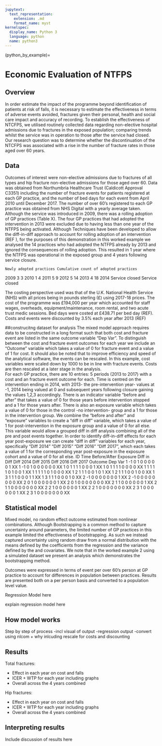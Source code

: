 ```yaml
---
jupytext:
  text_representation:
    extension: .md
    format_name: myst
kernelspec:
  display_name: Python 3
  language: python
  name: python3
---
```


(python_by_example)=

# Economic Evaluation of NTFPS

## Overview

In order estimate the impact of the programme beyond identification of patients at risk of falls, it is necessary to estimate the effectiveness in terms of adverse events avoided, fractures given their personal, health and social care impact and accuracy of recording.  To establish the effectiveness of NTCFPS, we utilised routinely collected data regarding non-elective hospital admissions due to fractures in the exposed population; comparing trends whilst the service was in operation to those after the service had closed. Our research question was to determine whether the discontinuation of the NTCFPS was associated with a rise in the number of fracture rates in those aged over 60 years. 

## Data 

Outcomes of interest were non-elective admissions due to fractures of all types and hip fracture non-elective admissions for those aged over 60. Data was obtained from Northumbria Healthcare Trust (Caldicott Approval C3351) including the number of fracture events for patients registered at each GP practice, and the number of bed days for each event from April 2010 until December 2017. The number of over 60’s registered to each GP practice was obtained from NHS Digital with a yearly average taken. 
Although the service was introduced in 2009, there was a rolling adoption of GP practices (Table X). The four GP practices that had adopted the intervention in 2013 were excluded due to having less than one year of the NTFPS being activated. Although Techniques have been developed to allow the diff-in-diff approach to account for rolling adoption of an intervention (REF  ), for the purposes of this demonstration in this worked example we analysed the 14 practices who had adopted the NTFPS already by 2013 and ignored the consequences of rolling adoption. This resulted in 1 year where the NTFPS was operational in the exposed group and 4 years following service closure. 

	Newly adopted practices	Cumulative count of adopted practices
2009	3	3
2010	1	4
2011	5	9
2012	5	14
2013	4	18
2014	Service closed	Service closed 

The costing perspective used was that of the U.K. National Health Service (NHS) with all prices being in pounds sterling (£) using 2017-18 prices.  The cost of the programme was £194,000 per year which accounted for staff wages, overheads, equipment/maintenance, room rental, and two acute trust medic sessions. Bed days were costed at £438.71 per bed day (REF). Costs and events were discounted by 3.5% each year after 2013 (REF)

##construcitng dataset for analysis
The mixed model approach requires data to be constructed in a long format such that both cost and fracture event are listed in the same outcome variable “Dep Var”. To distinguish between the cost and fracture event outcomes for each year we include an “Outcome” variable which takes a value of 0 for fracture event and a value of 1 for cost. It should also be noted that to improve efficiency and speed of the analytical software, the events can be rescaled. In this example, cost variables were scaled down by 1000 to be in line with fracture events. Costs are then rescaled at a later stage in the analysis.  
For each GP practice, there are 10 entries: 5 periods (2013 to 2017) with a cost and an fracture event outcome for each. Time is centred on the intervention ending in 2014, with 2013- the pre-intervention year- values at -1, 2014 being valued at 0 and subsequent years following closure gaining the values 1,2,3 accordingly. There is an indicator variable “before and after” that takes a value of 0 for those years before intervention stopped and a 1 for those years after. There is also an exposure variable which takes a value of 0 for those in the control -no intervention- group and a 1 for those in the intervention group. We combine the “before and after” and “exposure” variables to create a “diff in diff” variable, which takes a value of 1 for post-intervention in the exposure group and a value of 0 for all else.  This variable would allow a grouped diff in diff analysis combining all of the pre and post events together. In order to identify diff-in-diff effects for each year post-exposure we can create “diff in diff” variables for each year, specifically “Diff 2014” “Diff 2015” “Diff 2016” “Diff 2017”, which each takes a value of 1 for the corresponding year post-exposure in the exposure cohort and a value of 0 for all else. 
ID	Time	Before/After	Exposure	Diff in Diff	Diff 2014 	Diff 2015	Diff 2016	Diff 2017	Outcome	Dep Var
1	-1	0	1	0	0	0	0	0	1	XX
1	-1	0	1	0	0	0	0	0	0	XX
1	0	1	1	1	1	0	0	0	1	XX
1	0	1	1	1	1	0	0	0	0	XX
1	1	1	1	1	0	1	0	0	1	XX
1	1	1	1	1	0	1	0	0	0	XX
1	2	1	1	1	0	0	1	0	1	XX
1	2	1	1	1	0	0	1	0	0	XX
1	3	1	1	1	0	0	0	1	1	XX
1	3	1	1	1	0	0	0	1	0	XX
2	-1	0	0	0	0	0	0	0	1	XX
2	-1	0	0	0	0	0	0	0	0	XX
2	0	1	0	0	0	0	0	0	1	XX
2	0	1	0	0	0	0	0	0	0	XX
2	1	1	0	0	0	0	0	0	1	XX
2	1	1	0	0	0	0	0	0	0	XX
2	2	1	0	0	0	0	0	0	1	XX
2	2	1	0	0	0	0	0	0	0	XX
2	3	1	0	0	0	0	0	0	1	XX
2	3	1	0	0	0	0	0	0	0	XX


## Statistical model 

Mixed model, no random effect outcome estimated from nonlinear combinations. Although Bootstrapping is a common method to capture uncertainty around parameters, the limited number of GP practices in this example limited the effectiveness of bootstrapping. As such we instead captured uncertainty using random draw from a normal distribution with the means defined by the coefficients from the regression and the variance defined by the and covariates. We note that in the worked example 2 using a simulated dataset we present an analysis which demonstrates the bootstrapping method. 

Outcomes were expressed in terms of event per over 60’s person at GP practice to account for differences in population between practices. Results are presented both on a per person basis and converted to a population level value. 

Regression Model here

explain regression model here

## How model works

Step by step of process -incl visual of output
 -regression output
 -convert using nlcom + why inlcuding rescale for costs and discounting


 ## Results
Total fractures:
- Effect in each year on cost and falls
- ICER + WTP for each year including graphs
- Overall across the 4 years combined

Hip fractures:
- Effect in each year on cost and falls
- ICER + WTP for each year including graphs
- Overall across the 4 years combined

## Interpreting results

Include discussion of results here
